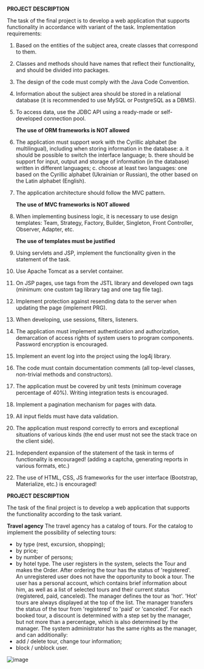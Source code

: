 **PROJECT DESCRIPTION**

The task of the final project is to develop a web application that supports functionality in accordance with variant of the task.
Implementation requirements:

1. Based on the entities of the subject area, create classes that correspond to them.
2. Classes and methods should have names that reflect their functionality, and should be divided into packages.
3. The design of the code must comply with the Java Code Convention.
4. Information about the subject area should be stored in a relational database (it is recommended to use MySQL or PostgreSQL as a DBMS).
5. To access data, use the JDBC API using a ready-made or self-developed connection pool.

   **The use of ORM frameworks is NOT allowed**

6. The application must support work with the Cyrillic alphabet (be multilingual), including when storing information in the database:
   a. it should be possible to switch the interface language;
   b. there should be support for input, output and storage of information (in the database) written in different languages;
   c. choose at least two languages: one based on the Cyrillic alphabet (Ukrainian or Russian), the other based on the Latin alphabet (English).
7. The application architecture should follow the MVC pattern.

   **The use of MVC frameworks is NOT allowed**

8. When implementing business logic, it is necessary to use design templates: Team,
   Strategy, Factory, Builder, Singleton, Front Controller, Observer, Adapter, etc.

   **The use of templates must be justified**

9. Using servlets and JSP, implement the functionality given in the statement of the task.
10. Use Apache Tomcat as a servlet container.
11. On JSP pages, use tags from the JSTL library and developed own tags (minimum: one custom tag library tag and one tag file tag).
12. Implement protection against resending data to the server when updating the page (implement PRG).
13. When developing, use sessions, filters, listeners.
14. The application must implement authentication and authorization, demarcation of access rights of system users to program components. Password encryption is encouraged.
15. Implement an event log into the project using the log4j library.
16. The code must contain documentation comments (all top-level classes, non-trivial methods and constructors).
17. The application must be covered by unit tests (minimum coverage percentage of 40%). Writing integration tests is encouraged.
18. Implement a pagination mechanism for pages with data.
19. All input fields must have data validation.
20. The application must respond correctly to errors and exceptional situations of various kinds (the end user must not see the stack trace on the client side).
21. Independent expansion of the statement of the task in terms of functionality is encouraged! (adding a captcha, generating reports in various formats, etc.)
22. The use of HTML, CSS, JS frameworks for the user interface (Bootstrap, Materialize, etc.) is encouraged!


**PROJECT DESCRIPTION**

The task of the final project is to develop a web application that supports the functionality according to the task variant.

**Travel agency**
The travel agency has a catalog of tours. For the catalog to implement the possibility of selecting tours:
- by type (rest, excursion, shopping);
- by price;
- by number of persons;
- by hotel type.
  The user registers in the system, selects the Tour and makes the Order. After ordering the tour has the status of 'registered'.
  An unregistered user does not have the opportunity to book a tour.
  The user has a personal account, which contains brief information about him, as well as a list of selected tours and their current status (registered, paid, canceled).
  The manager defines the tour as 'hot'. 'Hot' tours are always displayed at the top of the list. The manager transfers the status of the tour from 'registered' to 'paid' or 'canceled'. For each booked tour, a discount is determined with a step set by the manager, but not more than a percentage, which is also determined by the manager.
  The system administrator has the same rights as the manager, and can additionally:
- add / delete tour, change tour information;
- block / unblock user.

![image](https://user-images.githubusercontent.com/107259127/226555139-022e547c-eb93-485f-9d08-0b3a2e67c397.png)
